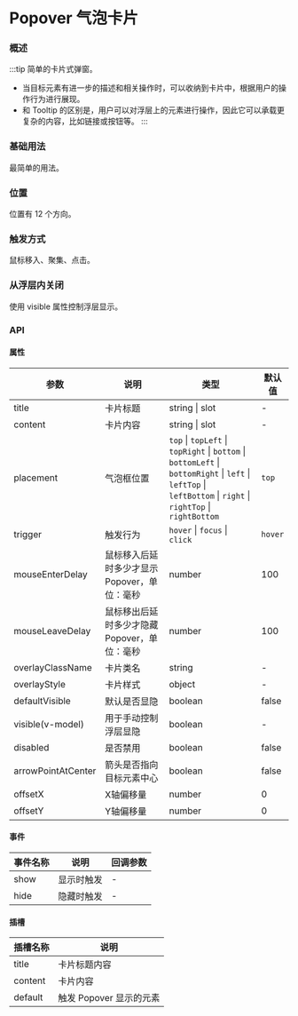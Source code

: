 # Popover 气泡卡片

### 概述
:::tip
简单的卡片式弹窗。

- 当目标元素有进一步的描述和相关操作时，可以收纳到卡片中，根据用户的操作行为进行展现。
- 和 Tooltip 的区别是，用户可以对浮层上的元素进行操作，因此它可以承载更复杂的内容，比如链接或按钮等。
:::

### 基础用法

最简单的用法。

<demo src="../demos/popover/popover-01-base.vue"></demo>

### 位置

位置有 12 个方向。

<demo src="../demos/popover/popover-02-placement.vue"></demo>

### 触发方式

鼠标移入、聚集、点击。

<demo src="../demos/popover/popover-03-trigger.vue"></demo>

### 从浮层内关闭

使用 visible 属性控制浮层显示。

<demo src="../demos/popover/popover-04-visible.vue"></demo>

### API

#### 属性

| 参数 | 说明 | 类型 | 默认值 |
| --- | --- | --- | --- |
| title | 卡片标题 | string \| slot | - |
| content | 卡片内容 | string \| slot | - |
| placement | 气泡框位置 | `top` \| `topLeft` \| `topRight` \| `bottom` \| `bottomLeft` \| `bottomRight` \| `left` \| `leftTop` \| `leftBottom` \| `right` \| `rightTop` \| `rightBottom` | `top` |
| trigger | 触发行为 | `hover` \| `focus` \| `click` | `hover` |
| mouseEnterDelay | 鼠标移入后延时多少才显示 Popover，单位：毫秒 | number | 100 |
| mouseLeaveDelay | 鼠标移出后延时多少才隐藏 Popover，单位：毫秒 | number | 100 |
| overlayClassName | 卡片类名 | string | - |
| overlayStyle | 卡片样式 | object | - |
| defaultVisible | 默认是否显隐 | boolean | false |
| visible(v-model) | 用于手动控制浮层显隐 | boolean | - |
| disabled | 是否禁用 | boolean | false |
| arrowPointAtCenter | 箭头是否指向目标元素中心 | boolean | false |
| offsetX | X轴偏移量 | number | 0 |
| offsetY | Y轴偏移量 | number | 0 |

#### 事件

| 事件名称 | 说明 | 回调参数 |
| --- | --- | --- |
| show | 显示时触发 | - |
| hide | 隐藏时触发 | - |

#### 插槽

| 插槽名称 | 说明 |
| --- | --- |
| title | 卡片标题内容 |
| content | 卡片内容 |
| default | 触发 Popover 显示的元素 | 